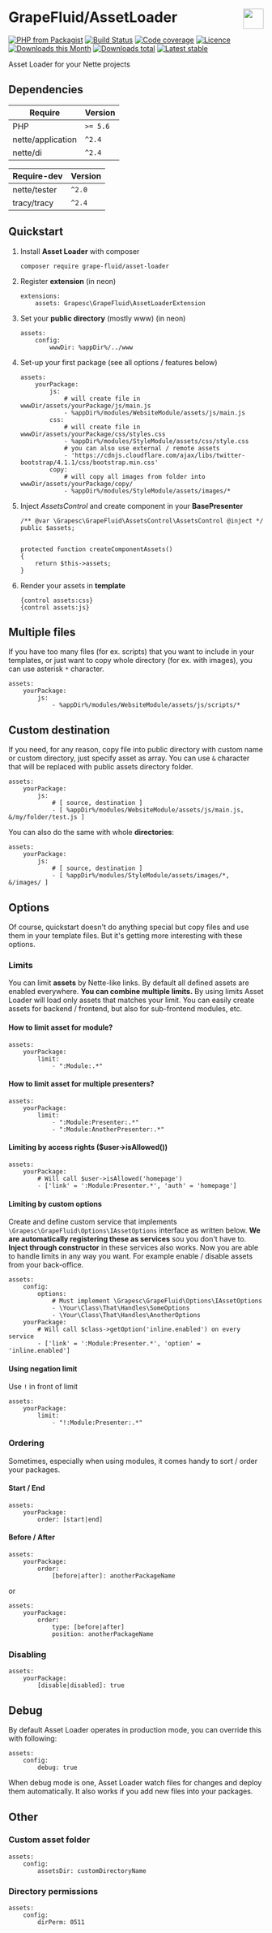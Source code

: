 # GrapeFluid/AssetLoader <img align="right" height="40px" src="https://developers.grapesc.cz/logo_inline.png">

[![PHP from Packagist](https://img.shields.io/packagist/php-v/grape-fluid/asset-loader.svg?style=flat-square)](https://packagist.org/packages/grape-fluid/asset-loader)
[![Build Status](https://img.shields.io/travis/grape-fluid/asset-loader.svg?style=flat-square)](https://travis-ci.org/grape-fluid/asset-loader)
[![Code coverage](https://img.shields.io/coveralls/grape-fluid/asset-loader.svg?style=flat-square)](https://coveralls.io/r/grape-fluid/asset-loader)
[![Licence](https://img.shields.io/packagist/l/grape-fluid/asset-loader.svg?style=flat-square)](https://packagist.org/packages/grape-fluid/asset-loader)
[![Downloads this Month](https://img.shields.io/packagist/dm/grape-fluid/asset-loader.svg?style=flat-square)](https://packagist.org/packages/grape-fluid/asset-loader)
[![Downloads total](https://img.shields.io/packagist/dt/grape-fluid/asset-loader.svg?style=flat-square)](https://packagist.org/packages/grape-fluid/asset-loader)
[![Latest stable](https://img.shields.io/packagist/v/grape-fluid/asset-loader.svg?style=flat-square)](https://packagist.org/packages/grape-fluid/asset-loader)

Asset Loader for your Nette projects

## Dependencies

| Require           | Version      |
|-------------------|--------------|
| PHP               | `>= 5.6`     |
| nette/application | `^2.4`       |
| nette/di          | `^2.4`       |

| Require-dev       | Version      |
|-------------------|--------------|
| nette/tester      | `^2.0`       |
| tracy/tracy       | `^2.4`       |

## Quickstart

1. Install **Asset Loader** with composer

	```
	composer require grape-fluid/asset-loader
	```

2. Register **extension** (in neon)

	```
	extensions:
		assets: Grapesc\GrapeFluid\AssetLoaderExtension
	```
	
3. Set your **public directory** (mostly www) (in neon)

	```
	assets:
		config:
			wwwDir: %appDir%/../www
	```
	
4. Set-up your first package (see all options / features below)

	```
	assets:
		yourPackage:
			js:
				# will create file in wwwDir/assets/yourPackage/js/main.js
				- %appDir%/modules/WebsiteModule/assets/js/main.js
			css:
				# will create file in wwwDir/assets/yourPackage/css/styles.css
				- %appDir%/modules/StyleModule/assets/css/style.css
				# you can also use external / remote assets
				- 'https://cdnjs.cloudflare.com/ajax/libs/twitter-bootstrap/4.1.1/css/bootstrap.min.css'
			copy:
				# will copy all images from folder into wwwDir/assets/yourPackage/copy/
				- %appDir%/modules/StyleModule/assets/images/*
	```
	
5. Inject *AssetsControl* and create component in your **BasePresenter**

	``` 
    /** @var \Grapesc\GrapeFluid\AssetsControl\AssetsControl @inject */
    public $assets;
    
    
    protected function createComponentAssets()
    {
    	return $this->assets;
    }
	```
	
6. Render your assets in **template**

	``` 
    {control assets:css}
    {control assets:js}
	```
	
## Multiple files

If you have too many files (for ex. scripts) that you want to include in your templates, 
or just want to copy whole directory (for ex. with images),
you can use asterisk `*` character.

```
assets:
	yourPackage:
		js:
			- %appDir%/modules/WebsiteModule/assets/js/scripts/*
```

## Custom destination

If you need, for any reason, copy file into public directory with custom name or custom directory,
just specify asset as array. You can use `&` character that will be replaced with public assets directory folder.

```
assets:
	yourPackage:
		js:
			# [ source, destination ]
			- [ %appDir%/modules/WebsiteModule/assets/js/main.js, &/my/folder/test.js ]
```
	
You can also do the same with whole **directories**:

```
assets:
	yourPackage:
		js:
			# [ source, destination ]
			- [ %appDir%/modules/StyleModule/assets/images/*, &/images/ ]
```
	
## Options

Of course, quickstart doesn't do anything special but copy files and use them in your template files.
But it's getting more interesting with these options.

### Limits

You can limit **assets** by Nette-like links.
By default all defined assets are enabled everywhere.
**You can combine multiple limits.** By using limits Asset Loader will load only assets that matches your limit.
You can easily create assets for backend / frontend, but also for sub-frontend modules, etc.

#### How to limit asset for **module**?

```
assets:
	yourPackage:
		limit:
			- ":Module:.*"
```

#### How to limit asset for multiple **presenters**?

```
assets:
	yourPackage:
		limit:
			- ":Module:Presenter:.*"
			- ":Module:AnotherPresenter:.*"
```

#### Limiting by access rights ($user->isAllowed())
```
assets:
	yourPackage:
		# Will call $user->isAllowed('homepage')
		- ['link' = ':Module:Presenter.*', 'auth' = 'homepage']
```

#### Limiting by custom options

Create and define custom service that implements `\Grapesc\GrapeFluid\Options\IAssetOptions` interface as written below.
**We are automatically registering these as services** sou you don't have to.
**Inject through constructor** in these services also works.
Now you are able to handle limits in any way you want.
For example enable / disable assets from your back-office.

```
assets:
	config:
		options:
			# Must implement \Grapesc\GrapeFluid\Options\IAssetOptions
			- \Your\Class\That\Handles\SomeOptions
			- \Your\Class\That\Handles\AnotherOptions
	yourPackage:
		# Will call $class->getOption('inline.enabled') on every service
		- ['link' = ':Module:Presenter.*', 'option' = 'inline.enabled']
```

#### Using negation limit

Use `!` in front of limit

```
assets:
	yourPackage:
		limit:
			- "!:Module:Presenter:.*"
```

### Ordering

Sometimes, especially when using modules, it comes handy to sort / order your packages.

#### Start / End

```
assets:
	yourPackage:
		order: [start|end]
```

#### Before / After

```
assets:
	yourPackage:
		order:
			[before|after]: anotherPackageName
```

or

```
assets:
	yourPackage:
		order:
			type: [before|after]
			position: anotherPackageName
```

### Disabling

```
assets:
	yourPackage:
		[disable|disabled]: true
```


## Debug

By default Asset Loader operates in production mode, you can override this with following:

```
assets:
	config:
		debug: true
```

When debug mode is one, Asset Loader watch files for changes and deploy them automatically.
It also works if you add new files into your packages.

## Other

### Custom asset folder

```
assets:
	config:
		assetsDir: customDirectoryName
```

### Directory permissions

```
assets:
	config:
		dirPerm: 0511
```

